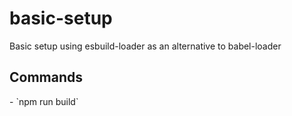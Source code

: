 # <!-- name:start -->basic-setup<!-- name:end -->

<!-- description:start -->Basic setup using esbuild-loader as an alternative to babel-loader<!-- description:end -->

## Commands
<!-- commands:start -->- `npm run build`<!-- commands:end -->
